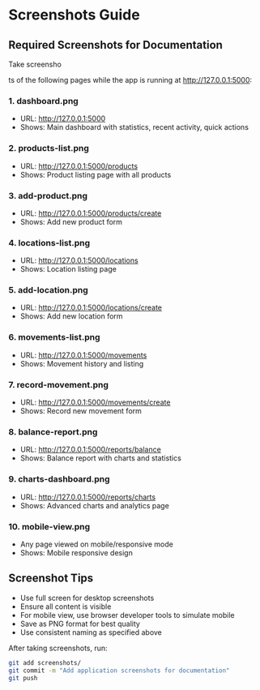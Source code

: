 # Screenshots Guide

## Required Screenshots for Documentation

Take screensho


ts of the following pages while the app is running at http://127.0.0.1:5000:

### 1. dashboard.png
- URL: http://127.0.0.1:5000
- Shows: Main dashboard with statistics, recent activity, quick actions

### 2. products-list.png  
- URL: http://127.0.0.1:5000/products
- Shows: Product listing page with all products

### 3. add-product.png
- URL: http://127.0.0.1:5000/products/create
- Shows: Add new product form

### 4. locations-list.png
- URL: http://127.0.0.1:5000/locations  
- Shows: Location listing page

### 5. add-location.png
- URL: http://127.0.0.1:5000/locations/create
- Shows: Add new location form

### 6. movements-list.png
- URL: http://127.0.0.1:5000/movements
- Shows: Movement history and listing

### 7. record-movement.png
- URL: http://127.0.0.1:5000/movements/create
- Shows: Record new movement form

### 8. balance-report.png
- URL: http://127.0.0.1:5000/reports/balance
- Shows: Balance report with charts and statistics

### 9. charts-dashboard.png
- URL: http://127.0.0.1:5000/reports/charts
- Shows: Advanced charts and analytics page

### 10. mobile-view.png
- Any page viewed on mobile/responsive mode
- Shows: Mobile responsive design

## Screenshot Tips
- Use full screen for desktop screenshots
- Ensure all content is visible
- For mobile view, use browser developer tools to simulate mobile
- Save as PNG format for best quality
- Use consistent naming as specified above

After taking screenshots, run:
```bash
git add screenshots/
git commit -m "Add application screenshots for documentation"
git push
```
